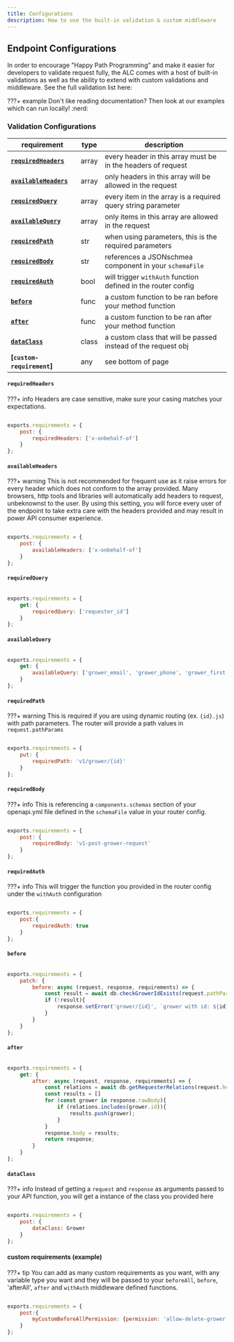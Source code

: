 ```yaml
---
title: Configurations
description: How to use the built-in validation & custom middleware
---
```


## Endpoint Configurations

In order to encourage "Happy Path Programming" and make it easier for developers to validate request fully, the ALC comes with a host of built-in validations as well as the ability to extend with custom validations and middleware. See the full validation list here:

???+ example
    Don't like reading documentation? Then look at our examples which can run locally! :nerd:

### Validation Configurations

| requirement                                                                                 | type  | description                                                   |
|---------------------------------------------------------------------------------------------|-------|---------------------------------------------------------------|
| **[`requiredHeaders`]({{web.url}}/node/apigateway/endpoint/validations/#requiredHeaders)**  | array | every header in this array must be in the headers of request  |
| **[`availableHeaders`]({{web.url}}/node/apigateway/endpoint/validations/#availableHeaders)**| array | only headers in this array will be allowed in the request     |
| **[`requiredQuery`]({{web.url}}/node/apigateway/endpoint/validations/#requiredQuery)**      | array | every item in the array is a required query string parameter  |
| **[`availableQuery`]({{web.url}}/node/apigateway/endpoint/validations/#availableQuery)**    | array | only items in this array are allowed in the request           |
| **[`requiredPath`]({{web.url}}/node/apigateway/endpoint/validations/#requiredPath)**        | str   | when using parameters, this is the required parameters        |
| **[`requiredBody`]({{web.url}}/node/apigateway/endpoint/validations/#requiredBody)**        | str   | references a JSONschmea component in your `schemaFile`        |
| **[`requiredAuth`]({{web.url}}/node/apigateway/endpoint/validations/#requiredAuth)**        | bool  | will trigger `withAuth` function defined in the router config |
| **[`before`]({{web.url}}/node/apigateway/endpoint/validations/#before)**                    | func  | a custom function to be ran before your method function       |
| **[`after`]({{web.url}}/node/apigateway/endpoint/validations/#after)**                      | func  | a custom function to be ran after your method function        |
| **[`dataClass`]({{web.url}}/node/apigateway/endpoint/validations/#dataClass)**              | class | a custom class that will be passed instead of the request obj |
| **[`custom-requirement`]**                                                                  | any   | see bottom of page                                            |

#### `requiredHeaders`

???+ info
    Headers are case sensitive, make sure your casing matches your expectations.

```js

exports.requirements = {
    post: {
        requiredHeaders: ['x-onbehalf-of']
    }
};
```

#### `availableHeaders`

???+ warning
    This is not recommended for frequent use as it raise errors for every header which does not conform to the array provided. Many browsers, http tools and libraries will automatically add headers to request, unbeknownst to the user. By using this setting, you will force every user of the endpoint to take extra care with the headers provided and may result in power API consumer experience.

```js

exports.requirements = {
    post: {
        availableHeaders: ['x-onbehalf-of']
    }
};
```

#### `requiredQuery`

```js

exports.requirements = {
    get: {
        requiredQuery: ['requester_id']
    }
};
```

#### `availableQuery`

```js

exports.requirements = {
    get: {
        availableQuery: ['grower_email', 'grower_phone', 'grower_first', 'grower_last'],
    }
};
```

#### `requiredPath`

???+ warning
    This is required if you are using dynamic routing (ex. `{id}.js`) with path parameters. The router will provide a path values in `request.pathParams`

```js

exports.requirements = {
    put: {
        requiredPath: 'v1/grower/{id}'
    }
};
```

#### `requiredBody`

???+ info
    This is referencing a `components.schemas` section of your openapi.yml file defined in the `schemaFile` value in your router config.

```js

exports.requirements = {
    post: {
        requiredBody: 'v1-post-grower-request'
    }
};
```


#### `requiredAuth`

???+ info
    This will trigger the function you provided in the router config under the `withAuth` configuration

```js

exports.requirements = {
    post:{
        requiredAuth: true
    }
};
```

#### `before`

```js

exports.requirements = {
    patch: {
        before: async (request, response, requirements) => {
            const result = await db.checkGrowerIdExists(request.pathParams.id);
            if (!result){
                response.setError('grower/{id}', `grower with id: ${id} does not exist.`);
            }
        }
    }
};
```

#### `after`

```js

exports.requirements = {
    get: {
        after: async (request, response, requirements) => {
            const relations = await db.getRequesterRelations(request.headers['x-requester-id']);
            const results = []
            for (const grower in response.rawBody){
                if (relations.includes(grower.id)){
                    results.push(grower);
                }
            }
            response.body = results;
            return response;
        }
    }
};
```

#### `dataClass`

???+ info
    Instead of getting a `request` and `response` as arguments passed to your API function, you will get a instance of the class you provided here

```js

exports.requirements = {
    post: {
        dataClass: Grower
    }
};
```

#### custom requirements (example)

???+ tip
    You can add as many custom requirements as you want, with any variable type you want and they will be passed to your `beforeAll`, `before`, 'afterAll', `after` and `withAuth` middleware defined functions.

```js

exports.requirements = {
    post:{
        myCustomBeforeAllPermission: {permission: 'allow-delete-grower'}
    }
};
```
